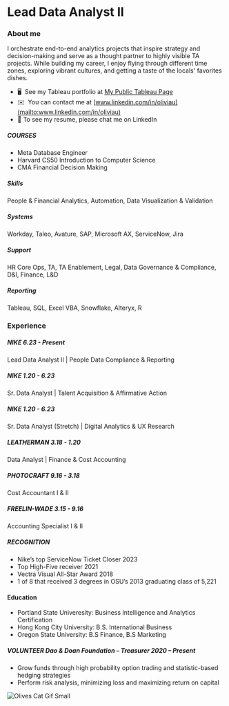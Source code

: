 # Lead Data Analyst II

### About me 
I orchestrate end-to-end analytics projects that inspire strategy and decision-making and serve as a thought partner to highly visible TA projects. While building my career, I enjoy flying through different time zones, exploring vibrant cultures, and getting a taste of the locals' favorites dishes.
* 🖥️  See my Tableau portfolio at [My Public Tableau Page](http://rb.gy/appacu)
* ✉️  You can contact me at [www.linkedin.com/in/oliviau](mailto:www.linkedin.com/in/oliviau)
* 💬  To see my resume, please chat me on LinkedIn 
##### COURSES	
* Meta Database Engineer
* Harvard CS50 Introduction to Computer Science
* CMA Financial Decision Making
  
##### Skills		
People & Financial Analytics, Automation, Data Visualization & Validation 

##### Systems 
Workday, Taleo, Avature, SAP, Microsoft AX, ServiceNow, Jira

##### Support 
HR Core Ops, TA, TA Enablement, Legal, Data Governance & Compliance, D&I, Finance, L&D

##### Reporting 
Tableau, SQL, Excel VBA, Snowflake, Alteryx, R

### Experience

##### NIKE	 6.23 - Present
Lead Data Analyst II | People Data Compliance & Reporting 		 
      
##### NIKE	 1.20 - 6.23
Sr. Data Analyst | Talent Acquisition & Affirmative Action 	                                    

##### NIKE	 1.20 - 6.23
Sr. Data Analyst (Stretch) | Digital Analytics & UX Research  		    

##### LEATHERMAN 3.18 - 1.20	 
Data Analyst | Finance & Cost Accounting		     

##### PHOTOCRAFT	9.16 - 3.18
Cost Accountant I & II					     

##### FREELIN-WADE	3.15 - 9.16
Accounting Specialist I & II 		                               

##### RECOGNITION 
* Nike’s top ServiceNow Ticket Closer 2023
* Top High-Five receiver 2021
* Vectra Visual All-Star Award 2018 
* 1 of 8 that received 3 degrees in OSU’s 2013 graduating class of 5,221

#### Education
* Portland State Univeresity: Business Intelligence and Analytics Certification
* Hong Kong City University: B.S. International Business
* Oregon State University: B.S Finance, B.S Marketing
 
##### VOLUNTEER 	Dao & Doan Foundation – Treasurer 2020 – Present
* Grow funds through high probability option trading and statistic-based hedging strategies
* Perform risk analysis, minimizing loss and maximizing return on capital	    

![Olives Cat Gif Small](https://github.com/oliviasportfolio/oliviasportfolio/assets/30008823/f44db085-717b-4802-a707-b4d6c374255f)


<!--
**oliviasportfolio/oliviasportfolio** is a ✨ _special_ ✨ repository because its `README.md` (this file) appears on your GitHub profile.
### Hi there 👋
Here are some ideas to get you started:

- 🔭 I’m currently working on ...
- 🌱 I’m currently learning ...
- 👯 I’m looking to collaborate on ...
- 🤔 I’m looking for help with ...
- 💬 Ask me about ...
- 📫 How to reach me: ...
- 😄 Pronouns: ...
- ⚡ Fun fact: ...
-->
